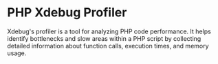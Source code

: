 
# PHP Xdebug Profiler

Xdebug's profiler is a tool for analyzing PHP code performance. It helps identify bottlenecks and slow areas within a PHP script by collecting detailed information about function calls, execution times, and memory usage.